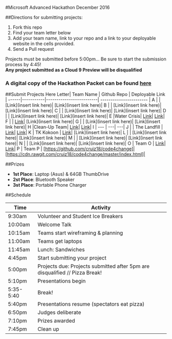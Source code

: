 #Microsoft Advanced Hackathon December 2016

##Directions for submitting projects:
1. Fork this repo
2. Find your team letter below
3. Add your team name, link to your repo and a link to your deployable website in the cells provided.
4. Send a Pull request

Projects must be submitted before 5:00pm... Be sure to start the submission process by 4:45!  
**Any project submitted as a Cloud 9 Preview will be disqualified**

### A digital copy of the Hackathon Packet can be found [here](https://docs.google.com/document/d/1_5A_7kOpoXuPOsdFP_FGPwwH2Ny7AJI5IhSqT32NZ4c/edit?usp=sharing)

##Submit Projects Here
Letter| Team Name |        Github Repo      |      Deployable Link    | 
------|-----------|-------------------------| ----------------------- |
A     |           | [Link](insert link here)| [Link](insert link here)|
B     |           | [Link](insert link here)| [Link](insert link here)|
C     |           | [Link](insert link here)| [Link](insert link here)|
D     |           | [Link](insert link here)| [Link](insert link here)|
E     |Water Crisis| [Link](https://github.com/Kayahma23/Water-Crisis)| [Link](https://rawgit.com/Kayahma23/Water-Crisis/master/home.html)|
F     |           | [Link](https://github.com/franklin97/wazeforefugees)| [Link](insert link here)|
G     |           | [Link](insert link here)| [Link](insert link here)|
H     |Clean-Up Team| [Link](https://github.com/EpicHoward/hackathon)| [Link](https://epichoward.github.io/hackathon/)|
I     |      ---  | ---| ---|
J     |           |  The Landfill | [Link](https://github.com/rosarivera123/scripted-hackathon-2016)| [Link](https://cdn.rawgit.com/rosarivera123/scripted-hackathon-2016/master/intro-page.html)|
K     |     TK Kokoon      | [Link](https://github.com/evelyncarrera22/team_k)| [Link](insert link here)|
L     |           | [Link](insert link here)| [Link](insert link here)|
M     |           | [Link](insert link here)| [Link](insert link here)|
N     |           | [Link](insert link here)| [Link](insert link here)|
O     |    Team O       | [Link](https://github.com/azizyokubjonov/let-s-talk)| [Link](https://rawgit.com/azizyokubjonov/let-s-talk/master/index.html)|
P     |     Team P      | [https://github.com/cruiz18/code4change]| [https://cdn.rawgit.com/cruiz18/code4change/master/index.html]|
		

##Prizes
* **1st Place**: Laptop (Asus) & 64GB ThumbDrive
* **2st Place**: Bluetooth Speaker
* **3st Place**: Portable Phone Charger 


##Schedule

Time         | Activity        | 
--------------------|------------------|
9:30am | Volunteer and Student Ice Breakers   | 
10:00am       | Welcome Talk    | 
10:15am  | Teams start wireframing & planning      | 
11:00am      | Teams get laptops  | 
11:45am           | Lunch: Sandwiches    | 
4:45pm           | Start submitting your project   | 
5:00pm         | Projects due: Projects submitted after 5pm are disqualified // Pizza Break!      |
5:10pm         | Presentations begin     | 
5:35-5:40            | Break!   | 
5:40pm           | Presentations resume (spectators eat pizza) |
6:50pm           | Judges deliberate | 
7:10pm           | Prizes awarded |
7:45pm           | Clean up |
